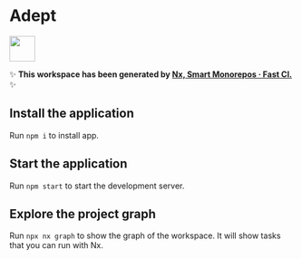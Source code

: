 # Adept

<a alt="Nx logo" href="https://nx.dev" target="_blank" rel="noreferrer"><img src="https://raw.githubusercontent.com/nrwl/nx/master/images/nx-logo.png" width="45"></a>

✨ **This workspace has been generated by [Nx, Smart Monorepos · Fast CI.](https://nx.dev)** ✨

## Install the application

Run `npm i` to install app.

## Start the application

Run `npm start` to start the development server.

## Explore the project graph

Run `npx nx graph` to show the graph of the workspace.
It will show tasks that you can run with Nx.
